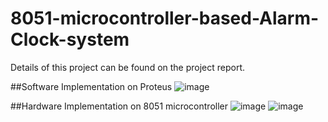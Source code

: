 # 8051-microcontroller-based-Alarm-Clock-system

Details of this project can be found on the project report.

##Software Implementation on Proteus
![image](https://github.com/Tarvirator/8051-microcontroller-based-Alarm-Clock-system/assets/66062453/90423a17-7109-4106-b1c4-0db4129eca16)

##Hardware Implementation on 8051 microcontroller 
![image](https://github.com/Tarvirator/8051-microcontroller-based-Alarm-Clock-system/assets/66062453/0fe286fa-3713-43c5-9728-302829e29f83)
![image](https://github.com/Tarvirator/8051-microcontroller-based-Alarm-Clock-system/assets/66062453/6efad62e-89f5-402e-985d-9435661bedfd)

